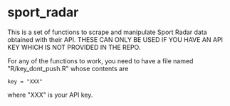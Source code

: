 # sport_radar

This is a set of functions to scrape and manipulate Sport Radar data obtained with their API. THESE CAN ONLY BE USED IF YOU HAVE AN API KEY WHICH IS NOT PROVIDED IN THE REPO.

For any of the functions to work, you need to have a file named "R/key_dont_push.R" whose contents are

`key = "XXX"`

where "XXX" is your API key.